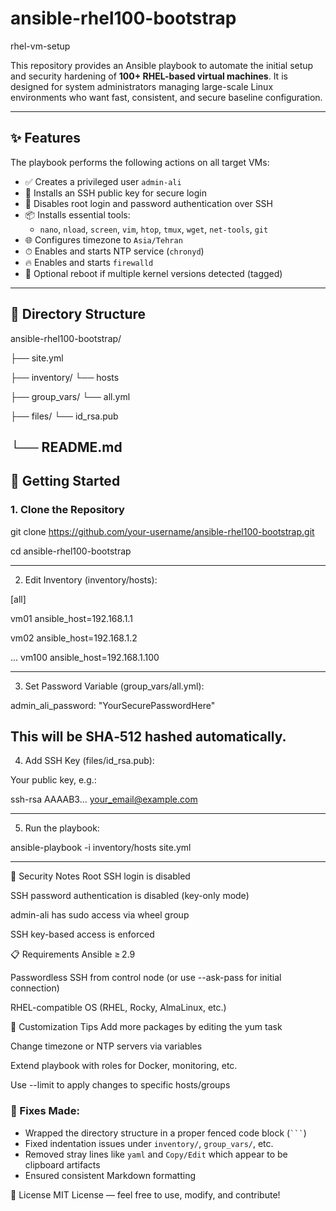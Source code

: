 # ansible-rhel100-bootstrap
rhel-vm-setup

This repository provides an Ansible playbook to automate the initial setup and security hardening of **100+ RHEL-based virtual machines**. It is designed for system administrators managing large-scale Linux environments who want fast, consistent, and secure baseline configuration.

---

## ✨ Features

The playbook performs the following actions on all target VMs:

- ✅ Creates a privileged user `admin-ali`
- 🔑 Installs an SSH public key for secure login
- 🔐 Disables root login and password authentication over SSH
- 📦 Installs essential tools:
  - `nano`, `nload`, `screen`, `vim`, `htop`, `tmux`, `wget`, `net-tools`, `git`
- 🌐 Configures timezone to `Asia/Tehran`
- ⏱ Enables and starts NTP service (`chronyd`)
- 🔥 Enables and starts `firewalld`
- 🔁 Optional reboot if multiple kernel versions detected (tagged)

---

## 📁 Directory Structure
ansible-rhel100-bootstrap/

├── site.yml 

├── inventory/
 └── hosts 

├── group_vars/
 └── all.yml 

├── files/
 └── id_rsa.pub 

└── README.md
---
## 🚀 Getting Started

### 1. Clone the Repository


git clone https://github.com/your-username/ansible-rhel100-bootstrap.git

cd ansible-rhel100-bootstrap

---
2. Edit Inventory (inventory/hosts):


[all]

vm01 ansible_host=192.168.1.1

vm02 ansible_host=192.168.1.2

...
vm100 ansible_host=192.168.1.100

---
3. Set Password Variable (group_vars/all.yml):


admin_ali_password: "YourSecurePasswordHere"

This will be SHA‑512 hashed automatically.
---
4. Add SSH Key (files/id_rsa.pub):

   
Your public key, e.g.:

ssh-rsa AAAAB3... your_email@example.com

---
5. Run the playbook:

ansible-playbook -i inventory/hosts site.yml

---

🔐 Security Notes
Root SSH login is disabled

SSH password authentication is disabled (key-only mode)

admin-ali has sudo access via wheel group

SSH key-based access is enforced

📋 Requirements
Ansible ≥ 2.9

Passwordless SSH from control node (or use --ask-pass for initial connection)

RHEL-compatible OS (RHEL, Rocky, AlmaLinux, etc.)

🚧 Customization Tips
Add more packages by editing the yum task

Change timezone or NTP servers via variables

Extend playbook with roles for Docker, monitoring, etc.

Use --limit to apply changes to specific hosts/groups


### 🔧 Fixes Made:
- Wrapped the directory structure in a proper fenced code block (` ``` `)
- Fixed indentation issues under `inventory/`, `group_vars/`, etc.
- Removed stray lines like `yaml` and `Copy/Edit` which appear to be clipboard artifacts
- Ensured consistent Markdown formatting

📜 License
MIT License — feel free to use, modify, and contribute!
